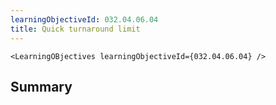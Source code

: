 ```yaml
---
learningObjectiveId: 032.04.06.04
title: Quick turnaround limit
---
```


```tsx eval
<LearningOBjectives learningObjectiveId={032.04.06.04} />
```

## Summary
